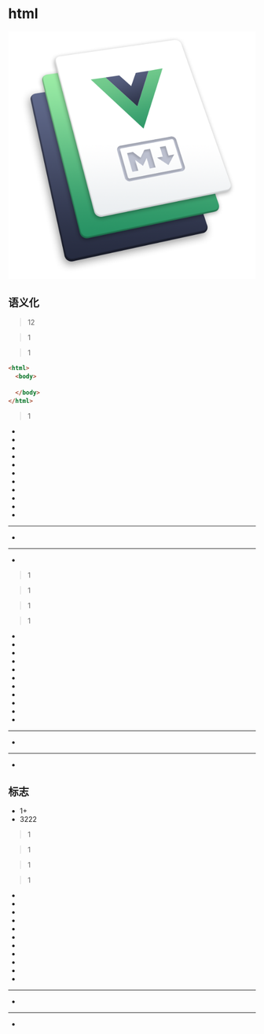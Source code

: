 # html

![An image](../images/hero.png)

## 语义化
>12

> 1

> 1

```html
<html>
  <body>
  
  </body>
</html>
```

> 1
*
*
*
*
*
*
*
*
*

*
*
***

*
***
*

>1

> 1

> 1

> 1
*
*
*
*
*
*
*
*
*

*
*
***

*
***
*

## 标志

* 1+
* 3222

>1

> 1

> 1

> 1
*
*
*
*
*
*
*
*
*

*
*
***

*
***
*
